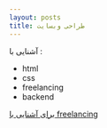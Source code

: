 ```yaml
---
layout: posts
title: طراحی وبسایت
---
```


آشنایی با :
- html 
- css 
- freelancing 
- backend 

[ برای آشنایی با freelancing ](https://www.freelancer.com/)